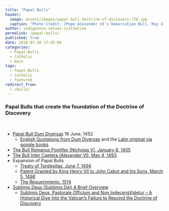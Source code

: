 ```yaml
---
title: "Papal Bulls"
header:
  image: assets/images/papal-bull-doctrine-of-discovery-770.jpg
  caption: "Photo Credit: [Pope Alexander VI's Demarcation Bull, May 4, 1493. Via Gilder Lehrman Collection](https://www.gilderlehrman.org/content/doctrine-discovery-1493)"
author: indigenous-values-initiative
permalink: /papal-bulls/
published: true
date: 2018-07-30 17:45:04
categories:
  - Papal-Bulls
  - Catholic
  - main
tags:
  - Papal-Bulls
  - Catholic
  - featured
redirect_from:
  - /bulls/
---
```

### Papal Bulls that create the foundation of the Doctrine of Discovery

 

*   [Papal Bull Dum Diversas](https://robo.run.place/dum-diversas/) 18 June, 1452
    *   [English Quotations from Dum Diversas](https://books.google.com/books?id=djkoAAAAYAAJ&dq=Dum%20Diversas%20English%20Translation&pg=PA12#v=onepage&q=%22Dum%20Diversas%22&f=false) and the [Latin original via google books](https://books.google.com/books?id=6NDmAAAAMAAJ&dq=%22Bullarium%20patronatus%20Portugalliae%20Regum%22&pg=PA22#v=onepage&q&f=false)
*   [The Bull Romanus Pontifex (Nicholas V), January 8, 1455](https://robo.run.place/the-bull-romanus-pontifex-nicholas-v/)
*   [The Bull Inter Caetera (Alexander VI), May 4, 1493](https://robo.run.place/inter-caetera/)
*   Expansion of Papal Bulls
    *   [Treaty of Tordesillas, June 7, 1494](https://robo.run.place/treaty-of-tordesillas/)
    *   [Patent Granted by King Henry VII to John Cabot and his Sons, March 5, 1496](https://robo.run.place/patent-cabot-henry-vii/)
    *   [The Requerimiento, 1514](https://robo.run.place/requerimiento/)
* [Sublimis Deus (Sublimis Dei) A Brief Overview](/papal-bulls/sublimis-deus/)
  * [Sublimis Deus, Pastorale Officium and Non IndecensVidetur – A Historical Dive Into the Vatican’s Failure to Rescind the Doctrine of Discovery](/blog/papal-bulls/sublimis-deus-pastorale-officium-indecensvidetur/)
